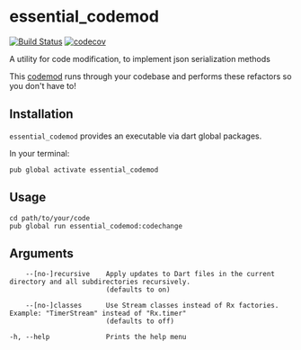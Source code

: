 # essential_codemod

[![Build Status](https://api.travis-ci.org/brianegan/rxdart_codemod.svg?branch=master)](https://travis-ci.org/brianegan/rxdart_codemod)
[![codecov](https://codecov.io/gh/brianegan/rxdart_codemod/branch/master/graph/badge.svg)](https://codecov.io/gh/brianegan/rxdart_codemod)

A utility for code modification, to implement json serialization methods


This [codemod](https://pub.dev/packages/codemod) runs through your codebase
and performs these refactors so you don't have to!

## Installation

`essential_codemod` provides an executable via dart global packages.

In your terminal:

```
pub global activate essential_codemod 
```

## Usage

```
cd path/to/your/code
pub global run essential_codemod:codechange
```

## Arguments

```
    --[no-]recursive    Apply updates to Dart files in the current directory and all subdirectories recursively.
                        (defaults to on)

    --[no-]classes      Use Stream classes instead of Rx factories. Example: "TimerStream" instead of "Rx.timer"
                        (defaults to off)

-h, --help              Prints the help menu
```
